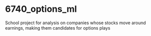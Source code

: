 # 6740_options_ml
School project for analysis on companies whose stocks move around earnings, making them candidates for options plays
